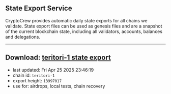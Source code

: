 ## State Export Service
CryptoCrew provides automatic daily state exports for all chains we validate. State export files can be used as genesis files and are a snapshot of the current blockchain state, including all validators, accounts, balances and delegations.

---
**Download: [teritori-1 state export](https://dl-eu2.ccvalidators.com/SERVICE/teritori/teritori-1_export_13997017.json)**
---

- last updated: Fri Apr 25 2025 23:46:19
- chain id: `teritori-1`
- export height: `13997017`
- use for: airdrops, local tests, chain recovery
